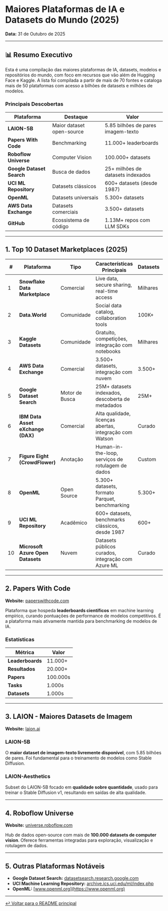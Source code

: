 # Maiores Plataformas de IA e Datasets do Mundo (2025)

**Data:** 31 de Outubro de 2025

---

## 📊 Resumo Executivo

Esta é uma compilação das maiores plataformas de IA, datasets, modelos e repositórios do mundo, com foco em recursos que vão além de Hugging Face e Kaggle. A lista foi compilada a partir de mais de 70 fontes e cataloga mais de 50 plataformas com acesso a bilhões de datasets e milhões de modelos.

### Principais Descobertas

| Plataforma | Destaque | Valor |
|---|---|---|
| **LAION-5B** | Maior dataset open-source | 5.85 bilhões de pares imagem-texto |
| **Papers With Code** | Benchmarking | 11.000+ leaderboards |
| **Roboflow Universe** | Computer Vision | 100.000+ datasets |
| **Google Dataset Search** | Busca de dados | 25+ milhões de datasets indexados |
| **UCI ML Repository** | Datasets clássicos | 600+ datasets (desde 1987) |
| **OpenML** | Datasets universais | 5.300+ datasets |
| **AWS Data Exchange** | Datasets comerciais | 3.500+ datasets |
| **GitHub** | Ecossistema de código | 1.13M+ repos com LLM SDKs |

---

## 1. Top 10 Dataset Marketplaces (2025)

| # | Plataforma | Tipo | Características Principais | Datasets | Público-Alvo |
|---|---|---|---|---|---|
| 1 | **Snowflake Data Marketplace** | Comercial | Live data, secure sharing, real-time access | Milhares | Enterprise |
| 2 | **Data.World** | Comunidade | Social data catalog, collaboration tools | 100K+ | Pesquisadores |
| 3 | **Kaggle Datasets** | Comunidade | Gratuito, competições, integração com notebooks | Milhares | Todos |
| 4 | **AWS Data Exchange** | Comercial | 3.500+ datasets, integração com nuvem | 3.500+ | Enterprise |
| 5 | **Google Dataset Search** | Motor de Busca | 25M+ datasets indexados, descoberta de metadados | 25M+ | Pesquisadores |
| 6 | **IBM Data Asset eXchange (DAX)** | Comercial | Alta qualidade, licenças abertas, integração com Watson | Curado | Enterprise |
| 7 | **Figure Eight (CrowdFlower)** | Anotação | Human-in-the-loop, serviços de rotulagem de dados | Custom | Times de ML |
| 8 | **OpenML** | Open Source | 5.300+ datasets, formato Parquet, benchmarking | 5.300+ | Pesquisadores |
| 9 | **UCI ML Repository** | Acadêmico | 600+ datasets, benchmarks clássicos, desde 1987 | 600+ | Academia |
| 10 | **Microsoft Azure Open Datasets** | Nuvem | Datasets públicos curados, integração com Azure ML | Curado | Usuários de Nuvem |

---

## 2. Papers With Code

**Website:** [paperswithcode.com](https://paperswithcode.com)

Plataforma que hospeda **leaderboards científicos** em machine learning empírico, curando pontuações de performance de modelos competitivos. É a plataforma mais ativamente mantida para benchmarking de modelos de IA.

### Estatísticas

| Métrica | Valor |
|---|---|
| **Leaderboards** | 11.000+ |
| **Resultados** | 20.000+ |
| **Papers** | 100.000s |
| **Tasks** | 1.000s |
| **Datasets** | 1.000s |

---

## 3. LAION - Maiores Datasets de Imagem

**Website:** [laion.ai](https://laion.ai)

### LAION-5B

O **maior dataset de imagem-texto livremente disponível**, com 5.85 bilhões de pares. Foi fundamental para o treinamento de modelos como Stable Diffusion.

### LAION-Aesthetics

Subset do LAION-5B focado em **qualidade sobre quantidade**, usado para treinar o Stable Diffusion v1, resultando em saídas de alta qualidade.

---

## 4. Roboflow Universe

**Website:** [universe.roboflow.com](https://universe.roboflow.com)

Hub de dados open-source com mais de **100.000 datasets de computer vision**. Oferece ferramentas integradas para exploração, visualização e rotulagem de dados.

---

## 5. Outras Plataformas Notáveis

- **Google Dataset Search:** [datasetsearch.research.google.com](https://datasetsearch.research.google.com)
- **UCI Machine Learning Repository:** [archive.ics.uci.edu/ml/index.php](https://archive.ics.uci.edu/ml/index.php)
- **OpenML:** [www.openml.org](https://www.openml.org)

---

[↩️ Voltar para o README principal](../../README.md)
